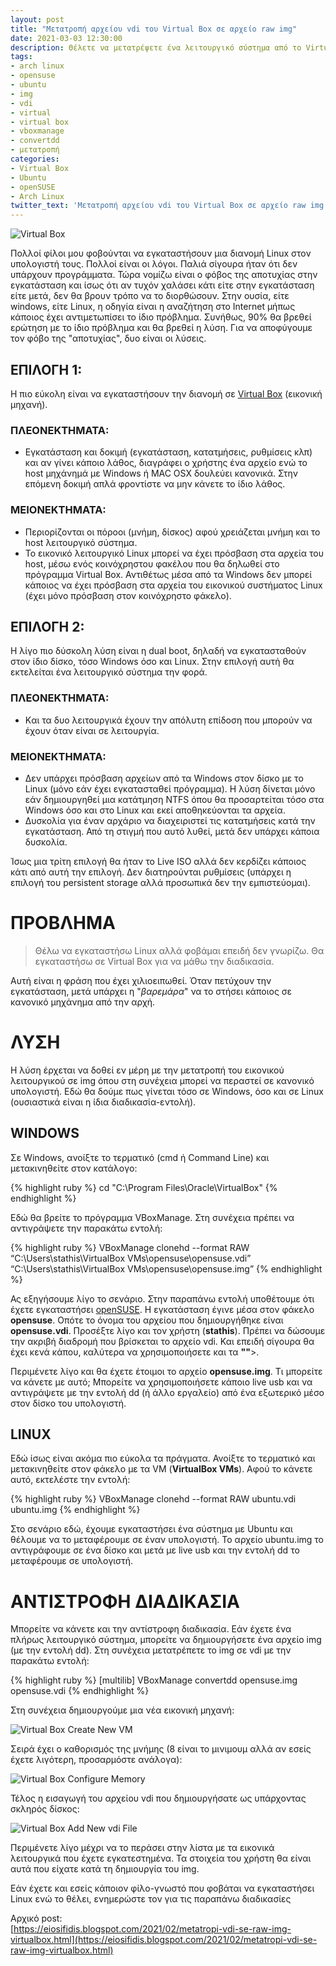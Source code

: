```yaml
---
layout: post
title: "Μετατροπή αρχείου vdi του Virtual Box σε αρχείο raw img"
date: 2021-03-03 12:30:00
description: Θέλετε να μετατρέψετε ένα λειτουργικό σύστημα από το Virtual Box σε img για να το περάσετε σε ένα υπολογιστή; Υπάρχει τρόπος.
tags:
- arch linux
- opensuse
- ubuntu
- img
- vdi
- virtual
- virtual box
- vboxmanage
- convertdd
- μετατροπή
categories:
- Virtual Box
- Ubuntu
- openSUSE
- Arch Linux
twitter_text: 'Μετατροπή αρχείου vdi του Virtual Box σε αρχείο raw img'
---
```


![Virtual Box](/post_images/virtualbox/VBox-convert-iso-to-vdi-image.jpg "Virtual Box αρχεία vdi σε img και αντίστροφα")


Πολλοί φίλοι μου φοβούνται να εγκαταστήσουν μια διανομή Linux στον υπολογιστή τους. Πολλοί είναι οι λόγοι. Παλιά σίγουρα ήταν ότι δεν υπάρχουν προγράμματα. Τώρα νομίζω είναι ο φόβος της αποτυχίας στην εγκατάσταση και ίσως ότι αν τυχόν χαλάσει κάτι είτε στην εγκατάσταση είτε μετά, δεν θα βρουν τρόπο να το διορθώσουν. Στην ουσία, είτε windows, είτε Linux, η οδηγία είναι η αναζήτηση στο Internet μήπως κάποιος έχει αντιμετωπίσει το ίδιο πρόβλημα. Συνήθως, 90% θα βρεθεί ερώτηση με το ίδιο πρόβλημα και θα βρεθεί η λύση. Για να αποφύγουμε τον φόβο της "αποτυχίας", δυο είναι οι λύσεις. 

## ΕΠΙΛΟΓΗ 1:  
Η πιο εύκολη είναι να εγκαταστήσουν την διανομή σε [Virtual Box](https://www.virtualbox.org/) (εικονική μηχανή).
  
### ΠΛΕΟΝΕΚΤΗΜΑΤΑ:
  
* Εγκατάσταση και δοκιμή (εγκατάσταση, κατατμήσεις, ρυθμίσεις κλπ) και αν γίνει κάποιο λάθος, διαγράφει ο χρήστης ένα αρχείο ενώ το host μηχάνημά με Windows ή MAC OSX δουλεύει κανονικά. Στην επόμενη δοκιμή απλά φροντίστε να μην κάνετε το ίδιο λάθος.   
  
### ΜΕΙΟΝΕΚΤΗΜΑΤΑ:


* Περιορίζονται οι πόροοι (μνήμη, δίσκος) αφού χρειάζεται μνήμη και το host λειτουργικό σύστημα.   
* Το εικονικό λειτουργικό Linux μπορεί να έχει πρόσβαση στα αρχεία του host, μέσω ενός κοινόχρηστου φακέλου που θα δηλωθεί στο πρόγραμμα Virtual Box. Αντιθέτως μέσα από τα Windows δεν μπορεί κάποιος να έχει πρόσβαση στα αρχεία του εικονικού συστήματος Linux (έχει μόνο πρόσβαση στον κοινόχρηστο φάκελο).  

## ΕΠΙΛΟΓΗ 2:  
Η λίγο πιο δύσκολη λύση είναι η dual boot, δηλαδή να εγκατασταθούν στον ίδιο δίσκο, τόσο Windows όσο και Linux. Στην επιλογή αυτή θα εκτελείται ένα λειτουργικό σύστημα την φορά.

### ΠΛΕΟΝΕΚΤΗΜΑΤΑ:

* Kαι τα δυο λειτουργικά έχουν την απόλυτη επίδοση που μπορούν να έχουν όταν είναι σε λειτουργία.    
 
### ΜΕΙΟΝΕΚΤΗΜΑΤΑ:

* Δεν υπάρχει πρόσβαση αρχείων από τα Windows στον δίσκο με το Linux (μόνο εάν έχει εγκατασταθεί πρόγραμμα). Η λύση δίνεται μόνο εάν δημιουργηθεί μια κατάτμηση NTFS όπου θα προσαρτείται τόσο στα Windows όσο και στο Linux και εκεί αποθηκεύονται τα αρχεία.   
* Δυσκολία για έναν αρχάριο να διαχειριστεί τις κατατμήσεις κατά την εγκατάσταση. Από τη στιγμή που αυτό λυθεί, μετά δεν υπάρχει κάποια δυσκολία.  
  
Ίσως μια τρίτη επιλογή θα ήταν το Live ISO αλλά δεν κερδίζει κάποιος κάτι από αυτή την επιλογή. Δεν διατηρούνται ρυθμίσεις (υπάρχει η επιλογή του persistent storage αλλά προσωπικά δεν την εμπιστεύομαι).  

# ΠΡΟΒΛΗΜΑ

> Θέλω να εγκαταστήσω Linux αλλά φοβάμαι επειδή δεν γνωρίζω. Θα εγκαταστήσω σε Virtual Box για να μάθω την διαδικασία.

Αυτή είναι η φράση που έχει χιλιοειπωθεί. Όταν πετύχουν την εγκατάσταση, μετά υπάρχει η "<i>βαρεμάρα</i>" να το στήσει κάποιος σε κανονικό μηχάνημα από την αρχή.  
  
# ΛΥΣΗ

Η λύση έρχεται να δοθεί εν μέρη με την μετατροπή του εικονικού λειτουργικού σε img όπου στη συνέχεια μπορεί να περαστεί σε κανονικό υπολογιστή. Εδώ θα δούμε πως γίνεται τόσο σε Windows, όσο και σε Linux (ουσιαστικά είναι η ίδια διαδικασία-εντολή).

## WINDOWS

Σε Windows, ανοίξτε το τερματικό (cmd ή Command Line) και μετακινηθείτε στον κατάλογο:  

{% highlight ruby %}
cd "C:\Program Files\Oracle\VirtualBox"
{% endhighlight %}

Εδώ θα βρείτε το πρόγραμμα VBoxManage. Στη συνέχεια πρέπει να αντιγράψετε την παρακάτω εντολή:

{% highlight ruby %}
VBoxManage clonehd --format RAW “C:\Users\stathis\VirtualBox VMs\opensuse\opensuse.vdi” “C:\Users\stathis\VirtualBox VMs\opensuse\opensuse.img”
{% endhighlight %}

Ας εξηγήσουμε λίγο το σενάριο. Στην παραπάνω εντολή υποθέτουμε ότι έχετε εγκαταστήσει [openSUSE](https://www.opensuse.org/). Η εγκατάσταση έγινε μέσα στον φάκελο **opensuse**. Οπότε το όνομα του αρχείου που δημιουργήθηκε είναι **opensuse.vdi**. Προσέξτε λίγο και τον χρήστη (**stathis**). Πρέπει να δώσουμε την ακριβή διαδρομή που βρίσκεται το αρχείο vdi. Και επειδή σίγουρα θα έχει κενά κάπου, καλύτερα να χρησιμοποιήσετε και τα **""**>.  

Περιμένετε λίγο και θα έχετε έτοιμοι το αρχείο **opensuse.img**. Τι μπορείτε να κάνετε με αυτό; Μπορείτε να χρησιμοποιήσετε κάποιο live usb και να αντιγράψετε με την εντολή dd (ή άλλο εργαλείο) από ένα εξωτερικό μέσο στον δίσκο του υπολογιστή.

## LINUX

Εδώ ίσως είναι ακόμα πιο εύκολα τα πράγματα. Ανοίξτε το τερματικό και μετακινηθείτε στον φάκελο με τα VM (**VirtualBox VMs**). Αφού το κάνετε αυτό, εκτελέστε την εντολή:<br>

{% highlight ruby %}
VBoxManage clonehd --format RAW ubuntu.vdi ubuntu.img
{% endhighlight %}
  
Στο σενάριο εδώ, έχουμε εγκαταστήσει ένα σύστημα με Ubuntu και θέλουμε να το μεταφέρουμε σε έναν υπολογιστή. Το αρχείο ubuntu.img το αντιγράφουμε σε ένα δίσκο και μετά με live usb και την εντολή dd το μεταφέρουμε σε υπολογιστή.  

# ΑΝΤΙΣΤΡΟΦΗ ΔΙΑΔΙΚΑΣΙΑ

Μπορείτε να κάνετε και την αντίστροφη διαδικασία. Εάν έχετε ένα πλήρως λειτουργικό σύστημα, μπορείτε να δημιουργήσετε ένα αρχείο img (με την εντολή dd). Στη συνέχεια μετατρέπετε το img σε vdi με την παρακάτω εντολή:  

{% highlight ruby %}
[multilib]
VBoxManage convertdd opensuse.img opensuse.vdi
{% endhighlight %}

Στη συνέχεια δημιουργούμε μια νέα εικονική μηχανή:

![Virtual Box Create New VM](/post_images/virtualbox/VBox-dimioyrgia-neas-eikonikis-mixanis.png "Δημιουργία εικονικής μηχανής στο Virtual Box")

Σειρά έχει ο καθορισμός της μνήμης (8 είναι το μινιμουμ αλλά αν εσείς έχετε λιγότερη, προσαρμόστε ανάλογα):

![Virtual Box Configure Memory](/post_images/virtualbox/VBox-megethos-mnimis.png "Καθορισμός μνήμης στο Virtual Box")

Τέλος η εισαγωγή του αρχείου vdi που δημιουργήσατε ως υπάρχοντας σκληρός δίσκος:

![Virtual Box Add New vdi File](/post_images/virtualbox/VBox-skliros-diskos.png "Εισαγωγή αρχείου vdi στο Virtual Box ως νέος σκληρός δίσκος")

Περιμένετε λίγο μέχρι να το περάσει στην λίστα με τα εικονικά λειτουργικά που έχετε εγκατεστημένα. Τα στοιχεία του χρήστη θα είναι αυτά που είχατε κατά τη δημιουργία του img.   

Εάν έχετε και εσείς κάποιον φίλο-γνωστό που φοβάται να εγκαταστήσει Linux ενώ το θέλει, ενημερώστε τον για τις παραπάνω διαδικασίες

Αρχικό post:  
[https://eiosifidis.blogspot.com/2021/02/metatropi-vdi-se-raw-img-virtualbox.html](https://eiosifidis.blogspot.com/2021/02/metatropi-vdi-se-raw-img-virtualbox.html)
